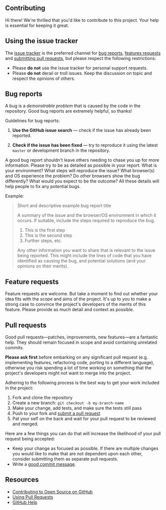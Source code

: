 ## Contributing

[issues]: https://github.com/jonrohan/hubot-rubygems-search/issues

Hi there! We're thrilled that you'd like to contribute to this project. Your help is essential for keeping it great.

## Using the issue tracker

The [issue tracker](issues) is the preferred channel for [bug reports](#bug-reports), [features requests](#feature-requests) and [submitting pull requests](#pull-requests), but please respect the following restrictions:

* Please **do not** use the issue tracker for personal support requests.
* Please **do not** derail or troll issues. Keep the discussion on topic and respect the opinions of others.

## Bug reports

A bug is a _demonstrable problem_ that is caused by the code in the repository. Good bug reports are extremely helpful, so thanks!

Guidelines for bug reports:

1. **Use the GitHub issue search** &mdash; check if the issue has already been reported.

2. **Check if the issue has been fixed** &mdash; try to reproduce it using the latest `master` or development branch in the repository.

A good bug report shouldn't leave others needing to chase you up for more information. Please try to be as detailed as possible in your report. What is your environment? What steps will reproduce the issue? What browser(s) and OS experience the problem? Do other browsers show the bug differently? What would you expect to be the outcome? All these details will help people to fix any potential bugs.

Example:

> Short and descriptive example bug report title
>
> A summary of the issue and the browser/OS environment in which it occurs. If
> suitable, include the steps required to reproduce the bug.
>
> 1. This is the first step
> 2. This is the second step
> 3. Further steps, etc.
>
> Any other information you want to share that is relevant to the issue being reported. This might include the lines of code that you have identified as causing the bug, and potential solutions (and your opinions on their merits).

## Feature requests

Feature requests are welcome. But take a moment to find out whether your idea fits with the scope and aims of the project. It's up to *you* to make a strong case to convince the project's developers of the merits of this feature. Please provide as much detail and context as possible.

## Pull requests

Good pull requests—patches, improvements, new features—are a fantastic help. They should remain focused in scope and avoid containing unrelated commits.

**Please ask first** before embarking on any significant pull request (e.g. implementing features, refactoring code, porting to a different language), otherwise you risk spending a lot of time working on something that the project's developers might not want to merge into the project.

Adhering to the following process is the best way to get your work included in the project:

1. Fork and clone the repository
2. Create a new branch: `git checkout -b my-branch-name`
3. Make your change, add tests, and make sure the tests still pass
4. Push to your fork and [submit a pull request](https://help.github.com/articles/creating-a-pull-request/)
5. Pat your self on the back and wait for your pull request to be reviewed and merged.

Here are a few things you can do that will increase the likelihood of your pull request being accepted:

- Keep your change as focused as possible. If there are multiple changes you would like to make that are not dependent upon each other, consider submitting them as separate pull requests.
- Write a [good commit message](http://tbaggery.com/2008/04/19/a-note-about-git-commit-messages.html).

## Resources

- [Contributing to Open Source on GitHub](https://guides.github.com/activities/contributing-to-open-source/)
- [Using Pull Requests](https://help.github.com/articles/using-pull-requests/)
- [GitHub Help](https://help.github.com)
